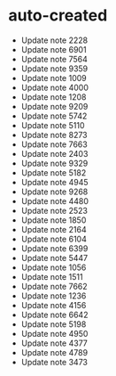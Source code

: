 # auto-created
- Update note 2228
- Update note 6901
- Update note 7564
- Update note 9359
- Update note 1009
- Update note 4000
- Update note 1208
- Update note 9209
- Update note 5742
- Update note 5110
- Update note 8273
- Update note 7663
- Update note 2403
- Update note 9329
- Update note 5182
- Update note 4945
- Update note 9268
- Update note 4480
- Update note 2523
- Update note 1850
- Update note 2164
- Update note 6104
- Update note 6399
- Update note 5447
- Update note 1056
- Update note 1511
- Update note 7662
- Update note 1236
- Update note 4156
- Update note 6642
- Update note 5198
- Update note 4950
- Update note 4377
- Update note 4789
- Update note 3473
